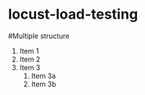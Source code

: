 # locust-load-testing


#Multiple structure
1. Item 1
1. Item 2
1. Item 3
   1. Item 3a
   1. Item 3b
